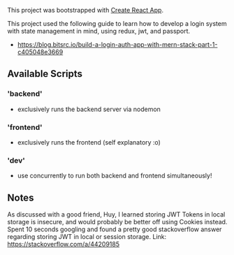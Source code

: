 This project was bootstrapped with [Create React App](https://github.com/facebook/create-react-app).

This project used the following guide to learn how to develop a login system with state management in mind, using redux, jwt, and passport.
 - https://blog.bitsrc.io/build-a-login-auth-app-with-mern-stack-part-1-c405048e3669

## Available Scripts

### 'backend'
 - exclusively runs the backend server via nodemon
### 'frontend'
 - exclusively runs the frontend (self explanatory :o)
### 'dev'
 - use concurrently to run both backend and frontend simultaneously!

## Notes
As discussed with a good friend, Huy, I learned storing JWT Tokens in local storage is insecure, and would probably be better off using Cookies instead.
Spent 10 seconds googling and found a pretty good stackoverflow answer regarding storing JWT in local or session storage. Link: https://stackoverflow.com/a/44209185
